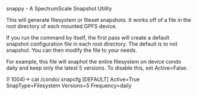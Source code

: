 snappy - A SpectrumScale Snapshot Utility

This will generate filesystem or fileset snapshots.  It works off of a file
in the root directory of each mounted GPFS device.

If you run the command by itself, the first pass will create a default snapshot configuration file in each root directory.  The default is to not snapshot.  You can then modify the file to your needs.


For example, this file will snaphot the entire filesystem on device condo daily and keep only the latest 5 versions.  To disable this, set Active=False.

(! 1004)-> cat /condo/.snapcfg
[DEFAULT]
Active=True
SnapType=Filesystem
Versions=5
Frequency=daily


